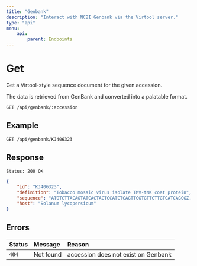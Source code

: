```yaml
---
title: "Genbank"
description: "Interact with NCBI Genbank via the Virtool server."
type: "api"
menu:
    api:
        parent: Endpoints
---
```


# Get

Get a Virtool-style sequence document for the given accession.

The data is retrieved from GenBank and converted into a palatable format.

```
GET /api/genbank/:accession
```

## Example

```
GET /api/genbank/KJ406323
```

## Response

```
Status: 200 OK
```

```json
{
    "id": "KJ406323",
    "definition": "Tobacco mosaic virus isolate TMV-tNK coat protein",
    "sequence": "ATGTCTTACAGTATCACTACTCCATCTCAGTTCGTGTTCTTGTCATCAGCGZ...",
    "host": "Solanum lycopersicum"    
}
```

## Errors

| Status | Message       | Reason                                             |
| :----- | :------------ | :------------------------------------------------- |
| `404`  | Not found     | accession does not exist on Genbank                |
